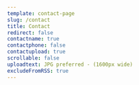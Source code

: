 ```yaml
---
template: contact-page
slug: /contact
title: Contact
redirect: false
contactname: true
contactphone: false
contactupload: true
scrollable: false
uploadtext: JPG preferred - (1600px wide)
excludeFromRSS: true
---
```



